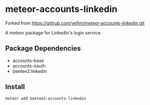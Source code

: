 meteor-accounts-linkedin
============================
Forked from https://github.com/yefim/meteor-accounts-linkedin.git

A meteor package for LinkedIn's login service.

Package Dependencies
----------------------

* accounts-base
* accounts-oauth
* beetee2:linkedin

Install
-----------
```
meteor add beetee2:accounts-linkedin
```

